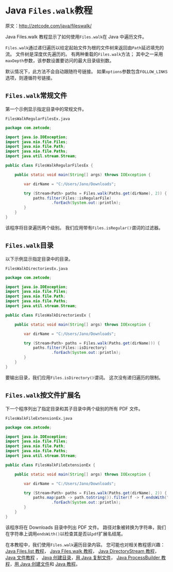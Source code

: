# Java `Files.walk`教程

原文：http://zetcode.com/java/fileswalk/

Java Files.walk 教程显示了如何使用`Files.walk`在 Java 中遍历文件。

`Files.walk`通过递归遍历以给定起始文件为根的文件树来返回由`Path`延迟填充的流。 文件树是深度优先遍历的。 有两种重载的`Files.walk`方法； 其中之一采用`maxDepth`参数，该参数设置要访问的最大目录级别数。

默认情况下，此方法不会自动跟随符号链接。 如果`options`参数包含`FOLLOW_LINKS`选项，则遵循符号链接。

## `Files.walk`常规文件

第一个示例显示指定目录中的常规文件。

`FilesWalkRegularFilesEx.java`

```java
package com.zetcode;

import java.io.IOException;
import java.nio.file.Files;
import java.nio.file.Path;
import java.nio.file.Paths;
import java.util.stream.Stream;

public class FilesWalkRegularFilesEx {

    public static void main(String[] args) throws IOException {

        var dirName = "C:/Users/Jano/Downloads";

        try (Stream<Path> paths = Files.walk(Paths.get(dirName), 2)) {
            paths.filter(Files::isRegularFile)
                    .forEach(System.out::println);
        }
    }
}

```

该程序将目录遍历两个级别。 我们应用带有`Files.isRegular()`谓词的过滤器。

## `Files.walk`目录

以下示例显示指定目录中的目录。

`FilesWalkDirectoriesEx.java`

```java
package com.zetcode;

import java.io.IOException;
import java.nio.file.Files;
import java.nio.file.Path;
import java.nio.file.Paths;
import java.util.stream.Stream;

public class FilesWalkDirectoriesEx {

    public static void main(String[] args) throws IOException {

        var dirName = "C:/Users/Jano/Downloads";

        try (Stream<Path> paths = Files.walk(Paths.get(dirName))) {
            paths.filter(Files::isDirectory)
                    .forEach(System.out::println);
        }
    }
}

```

要输出目录，我们应用`Files.isDirectory()`谓词。 这次没有递归遍历的限制。

## `Files.walk`按文件扩展名

下一个程序列出了指定目录和其子目录中两个级别的所有 PDF 文件。

`FilesWalkFileExtensionEx.java`

```java
package com.zetcode;

import java.io.IOException;
import java.nio.file.Files;
import java.nio.file.Path;
import java.nio.file.Paths;
import java.util.stream.Stream;

public class FilesWalkFileExtensionEx {

    public static void main(String[] args) throws IOException {

        var dirName = "C:/Users/Jano/Downloads";

        try (Stream<Path> paths = Files.walk(Paths.get(dirName), 2)) {
            paths.map(path -> path.toString()).filter(f -> f.endsWith(".pdf"))
                    .forEach(System.out::println);
        }
    }
}

```

该程序将在 Downloads 目录中列出 PDF 文件。 路径对象被转换为字符串，我们在字符串上调用`endsWith()`以检查其是否以`pdf`扩展名结尾。

在本教程中，我们使用`Files.walk`遍历目录内容。 您可能也对相关教程感兴趣： [Java Files.list 教程](/java/fileslist/)， [Java Files.walk 教程](/java/fileswalk/)， [Java DirectoryStream 教程](/java/directorystream/)， [Java 文件教程](/java/file/) ， [Java 创建目录](/java/createdirectory/)，[用 Java 复制文件](/java/copyfile/)， [Java ProcessBuilder 教程](/java/processbuilder/)，[用 Java 创建文件](/java/createfile/)和 [Java 教程](/lang/java/)。